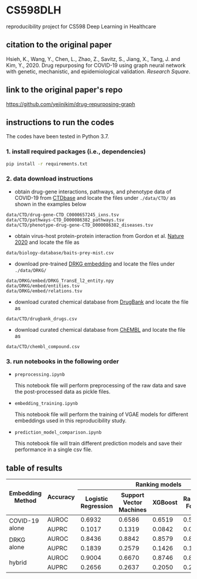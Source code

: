 # CS598DLH
reproducibility project for CS598 Deep Learning in Healthcare

## citation to the original paper
Hsieh, K., Wang, Y., Chen, L., Zhao, Z., Savitz, S., Jiang, X., Tang, J. and Kim, Y., 2020. Drug repurposing for COVID-19 using graph neural network with genetic, mechanistic, and epidemiological validation. *Research Square*.

## link to the original paper's repo
https://github.com/yejinjkim/drug-repurposing-graph

## instructions to run the codes
The codes have been tested in Python 3.7.

### 1. install required packages (i.e., dependencies)
```bash
pip install -r requirements.txt
```

### 2. data download instructions
- obtain drug-gene interactions, pathways, and phenotype data of COVID-19 from [CTDbase](https://ctdbase.org/) and locate the files under `./data/CTD/` as shown in the examples below
```
data/CTD/drug-gene-CTD_C0000657245_ixns.tsv
data/CTD/pathways-CTD_D000086382_pathways.tsv
data/CTD/phenotype-drug-gene-CTD_D000086382_diseases.tsv
```
- obtain virus-host protein-protein interaction from Gordon et al. [Nature 2020](https://www.nature.com/articles/s41586-020-2286-9#Sec36) and locate the file as
```
data/biology-database/baits-prey-mist.csv
```
- download pre-trained [DRKG embedding](https://github.com/gnn4dr/DRKG) and locate the files under `./data/DRKG/`
```
data/DRKG/embed/DRKG_TransE_l2_entity.npy
data/DRKG/embed/entities.tsv
data/DRKG/embed/relations.tsv
```
- download curated chemical database from [DrugBank](https://go.drugbank.com/releases/latest) and locate the file as
```
data/CTD/drugbank_drugs.csv
```
- download curated chemical database from [ChEMBL](https://chembl.gitbook.io/chembl-interface-documentation/downloads) and locate the file as
```
data/CTD/chembl_compound.csv
```
### 3. run notebooks in the following order
- `preprocessing.ipynb`

    This notebook file will perform preprocessing of the raw data and save the post-processed data as pickle files.
- `embedding_training.ipynb`

    This notebook file will perform the training of VGAE models for different embeddings used in this reproducibility study.
- `prediction_model_comparison.ipynb`

    This notebook file will train different prediction models and save their performance in a single csv file.

## table of results
<table>
<thead>
  <tr>
    <th rowspan="2">Embedding Method</th>
    <th rowspan="2">Accuracy</th>
    <th colspan="5">Ranking models</th>
  </tr>
  <tr>
    <th>Logistic Regression</th>
    <th>Support Vector Machines</th>
    <th>XGBoost</th>
    <th>Random Forest</th>
    <th>Neural network ranking</th>
  </tr>
</thead>
<tbody>
  <tr>
    <td rowspan="2">COVID-19 alone</td>
    <td>AUROC</td>
    <td>0.6932</td>
    <td>0.6586</td>
    <td>0.6519</td>
    <td>0.5822</td>
    <td>0.6553</td>
  </tr>
  <tr>
    <td>AUPRC</td>
    <td>0.1017</td>
    <td>0.1319</td>
    <td>0.0842</td>
    <td>0.0666</td>
    <td>0.0861</td>
  </tr>
  <tr>
    <td rowspan="2">DRKG alone</td>
    <td>AUROC</td>
    <td>0.8436</td>
    <td>0.8842</td>
    <td>0.8579</td>
    <td>0.8432</td>
    <td>0.8658</td>
  </tr>
  <tr>
    <td>AUPRC</td>
    <td>0.1839</td>
    <td>0.2579</td>
    <td>0.1426</td>
    <td>0.1331</td>
    <td>0.1744</td>
  </tr>
  <tr>
    <td rowspan="2">hybrid</td>
    <td>AUROC</td>
    <td>0.9004</td>
    <td>0.6670</td>
    <td>0.8746</td>
    <td>0.8698</td>
    <td>0.8915</td>
  </tr>
  <tr>
    <td>AUPRC</td>
    <td>0.2656</td>
    <td>0.2637</td>
    <td>0.2050</td>
    <td>0.2120</td>
    <td>0.2400</td>
  </tr>
</tbody>
</table>
